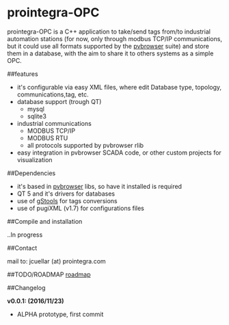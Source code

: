 prointegra-OPC
========

prointegra-OPC is a C++ application to take/send tags from/to industrial automation stations (for now, only through modbus TCP/IP communications, but it could use all formats supported by the [pvbrowser](http://pvbrowser.de) suite) and store them in a database, with the aim to share it to others systems as a simple OPC.

##features

+ it's configurable via easy XML files, where edit Database type, topology, communications,tag, etc.
+ database support (trough QT)
    - mysql
    - sqlite3
+ industrial communications
    - MODBUS TCP/IP
    - MODBUS RTU
    - all protocols supported by pvbrowser rlib
+ easy integration in pvbrowser SCADA code, or other custom projects for visualization

##Dependencies

+ it's based in [pvbrowser](http://pvbrowser.de) libs, so have it installed is required
+ QT 5 and it's drivers for databases
+ use of [gStools](https://github.com/gentooza/gStools) for tags conversions
+ use of pugiXML (v1.7) for configurations files

##Compile and installation

..In progress

##Contact

mail to: jcuellar (at) prointegra.com

##TODO/ROADMAP
[roadmap](./ROADMAP.md)


##Changelog

**v0.0.1: (2016/11/23)**
* ALPHA prototype, first commit


